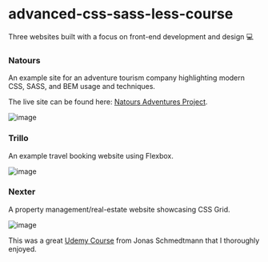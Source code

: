 # advanced-css-sass-less-course

Three websites built with a focus on front-end development and design 💻

### Natours

An example site for an adventure tourism company highlighting modern CSS, SASS, and BEM usage and techniques.

The live site can be found here: [Natours Adventures Project](https://michaeljamie.github.io/advanced-css-sass-less-course/Natours/ "Natours - Project").

![image](https://user-images.githubusercontent.com/26236137/50796975-848e0000-1290-11e9-8a90-7b61d80186a5.png)

### Trillo

An example travel booking website using Flexbox.

![image](https://user-images.githubusercontent.com/26236137/50796996-97a0d000-1290-11e9-96a8-96391c3a171f.png)

### Nexter

A property management/real-estate website showcasing CSS Grid.

![image](https://user-images.githubusercontent.com/26236137/50797033-adae9080-1290-11e9-9324-e6973ce1a5bf.png)

This was a great [Udemy Course](https://www.udemy.com/advanced-css-and-sass/ "Advanced CSS & SASS") from Jonas Schmedtmann that I thoroughly enjoyed.
